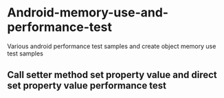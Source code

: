 # Android-memory-use-and-performance-test
Various android performance test samples and create object memory use test samples

## Call setter method set property value and direct set property value performance test

